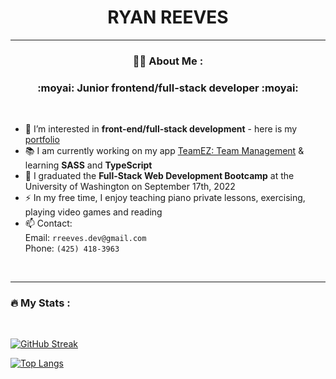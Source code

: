 <div id="header" align="center"><h1 border-bottom="none">RYAN REEVES<br>
<img src="https://komarev.com/ghpvc/?username=rreeves1996&style=flat-square&color=blue" alt=""/></h1>

</div>

---
<div align="center">

### 👨‍💻 About Me :

<h3> :moyai:  Junior frontend/full-stack developer :moyai: </h3>

</div>
<br>



- 👀 I’m interested in <strong>front-end/full-stack development</strong> - here is my [portfolio](https://rreeves1996.github.io/react-portfolio/#home)
- 📚 I am currently working on my app [TeamEZ: Team Management](https://github.com/rreeves1996/team-manager) & learning <strong>SASS</strong> and <strong>TypeScript</strong>
- 🌱 I graduated the <strong>Full-Stack Web Development Bootcamp</strong> at the University of Washington on September 17th, 2022
- ⚡ In my free time, I enjoy teaching piano private lessons, exercising, playing video games and reading
- 📫 Contact:
<br>  Email: `rreeves.dev@gmail.com`
<br>  Phone: `(425) 418-3963`
<br>  

---

### :fire: My Stats :
<br>

[![GitHub Streak](http://github-readme-streak-stats.herokuapp.com?user=rreeves1996&theme=dark&background=000000)](https://git.io/streak-stats)

[![Top Langs](https://github-readme-stats.vercel.app/api/top-langs/?username=rreeves1996&layout=compact&theme=vision-friendly-dark)](https://github.com/anuraghazra/github-readme-stats)
